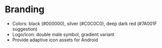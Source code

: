 ﻿# Branding

- Colors: black (#000000), silver (#C0C0C0), deep dark red (#7A001F suggestion)
- Logo/icon: double male symbol, gradient variant
- Provide adaptive icon assets for Android
